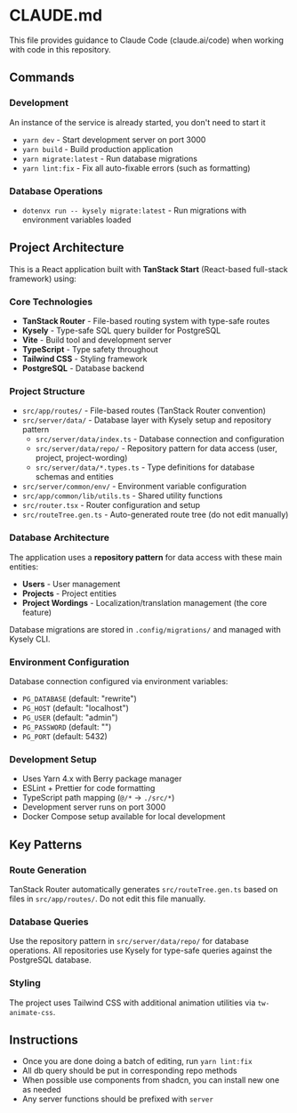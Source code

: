 # CLAUDE.md

This file provides guidance to Claude Code (claude.ai/code) when working with code in this repository.

## Commands

### Development

An instance of the service is already started, you don't need to start it

- `yarn dev` - Start development server on port 3000
- `yarn build` - Build production application
- `yarn migrate:latest` - Run database migrations
- `yarn lint:fix` - Fix all auto-fixable errors (such as formatting)

### Database Operations
- `dotenvx run -- kysely migrate:latest` - Run migrations with environment variables loaded

## Project Architecture

This is a React application built with **TanStack Start** (React-based full-stack framework) using:

### Core Technologies
- **TanStack Router** - File-based routing system with type-safe routes
- **Kysely** - Type-safe SQL query builder for PostgreSQL 
- **Vite** - Build tool and development server
- **TypeScript** - Type safety throughout
- **Tailwind CSS** - Styling framework
- **PostgreSQL** - Database backend

### Project Structure
- `src/app/routes/` - File-based routes (TanStack Router convention)
- `src/server/data/` - Database layer with Kysely setup and repository pattern
  - `src/server/data/index.ts` - Database connection and configuration
  - `src/server/data/repo/` - Repository pattern for data access (user, project, project-wording)
  - `src/server/data/*.types.ts` - Type definitions for database schemas and entities
- `src/server/common/env/` - Environment variable configuration
- `src/app/common/lib/utils.ts` - Shared utility functions
- `src/router.tsx` - Router configuration and setup
- `src/routeTree.gen.ts` - Auto-generated route tree (do not edit manually)

### Database Architecture
The application uses a **repository pattern** for data access with these main entities:
- **Users** - User management
- **Projects** - Project entities  
- **Project Wordings** - Localization/translation management (the core feature)

Database migrations are stored in `.config/migrations/` and managed with Kysely CLI.

### Environment Configuration
Database connection configured via environment variables:
- `PG_DATABASE` (default: "rewrite")
- `PG_HOST` (default: "localhost") 
- `PG_USER` (default: "admin")
- `PG_PASSWORD` (default: "")
- `PG_PORT` (default: 5432)

### Development Setup
- Uses Yarn 4.x with Berry package manager
- ESLint + Prettier for code formatting
- TypeScript path mapping (`@/*` → `./src/*`)
- Development server runs on port 3000
- Docker Compose setup available for local development

## Key Patterns

### Route Generation
TanStack Router automatically generates `src/routeTree.gen.ts` based on files in `src/app/routes/`. Do not edit this file manually.

### Database Queries
Use the repository pattern in `src/server/data/repo/` for database operations. All repositories use Kysely for type-safe queries against the PostgreSQL database.

### Styling
The project uses Tailwind CSS with additional animation utilities via `tw-animate-css`.


## Instructions

- Once you are done doing a batch of editing, run `yarn lint:fix`
- All db query should be put in corresponding repo methods
- When possible use components from shadcn, you can install new one as needed
- Any server functions should be prefixed with `server`
